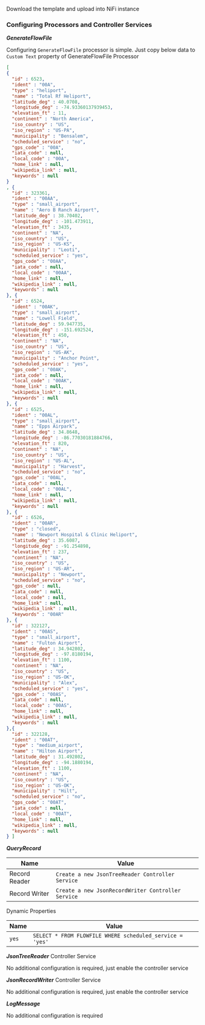 Download the template and upload into NiFi instance

### Configuring Processors and Controller Services


***GenerateFlowFile*** 

Configuring `GenerateFlowFile` processor is simple. Just copy below data to `Custom Text` property of GenerateFlowFile Processor

```json
[ 
{
  "id" : 6523,
  "ident" : "00A",
  "type" : "heliport",
  "name" : "Total Rf Heliport",
  "latitude_deg" : 40.0708,
  "longitude_deg" : -74.93360137939453,
  "elevation_ft" : 11,
  "continent" : "North America",
  "iso_country" : "US",
  "iso_region" : "US-PA",
  "municipality" : "Bensalem",
  "scheduled_service" : "no",
  "gps_code" : "00A",
  "iata_code" : null,
  "local_code" : "00A",
  "home_link" : null,
  "wikipedia_link" : null,
  "keywords" : null
}
, {
  "id" : 323361,
  "ident" : "00AA",
  "type" : "small_airport",
  "name" : "Aero B Ranch Airport",
  "latitude_deg" : 38.70402,
  "longitude_deg" : -101.473911,
  "elevation_ft" : 3435,
  "continent" : "NA",
  "iso_country" : "US",
  "iso_region" : "US-KS",
  "municipality" : "Leoti",
  "scheduled_service" : "yes",
  "gps_code" : "00AA",
  "iata_code" : null,
  "local_code" : "00AA",
  "home_link" : null,
  "wikipedia_link" : null,
  "keywords" : null
}, {
  "id" : 6524,
  "ident" : "00AK",
  "type" : "small_airport",
  "name" : "Lowell Field",
  "latitude_deg" : 59.947735,
  "longitude_deg" : -151.692524,
  "elevation_ft" : 450,
  "continent" : "NA",
  "iso_country" : "US",
  "iso_region" : "US-AK",
  "municipality" : "Anchor Point",
  "scheduled_service" : "yes",
  "gps_code" : "00AK",
  "iata_code" : null,
  "local_code" : "00AK",
  "home_link" : null,
  "wikipedia_link" : null,
  "keywords" : null
}, {
  "id" : 6525,
  "ident" : "00AL",
  "type" : "small_airport",
  "name" : "Epps Airpark",
  "latitude_deg" : 34.8648,
  "longitude_deg" : -86.77030181884766,
  "elevation_ft" : 820,
  "continent" : "NA",
  "iso_country" : "US",
  "iso_region" : "US-AL",
  "municipality" : "Harvest",
  "scheduled_service" : "no",
  "gps_code" : "00AL",
  "iata_code" : null,
  "local_code" : "00AL",
  "home_link" : null,
  "wikipedia_link" : null,
  "keywords" : null
}, {
  "id" : 6526,
  "ident" : "00AR",
  "type" : "closed",
  "name" : "Newport Hospital & Clinic Heliport",
  "latitude_deg" : 35.6087,
  "longitude_deg" : -91.254898,
  "elevation_ft" : 237,
  "continent" : "NA",
  "iso_country" : "US",
  "iso_region" : "US-AR",
  "municipality" : "Newport",
  "scheduled_service" : "no",
  "gps_code" : null,
  "iata_code" : null,
  "local_code" : null,
  "home_link" : null,
  "wikipedia_link" : null,
  "keywords" : "00AR"
}, {
  "id" : 322127,
  "ident" : "00AS",
  "type" : "small_airport",
  "name" : "Fulton Airport",
  "latitude_deg" : 34.942802,
  "longitude_deg" : -97.8180194,
  "elevation_ft" : 1100,
  "continent" : "NA",
  "iso_country" : "US",
  "iso_region" : "US-OK",
  "municipality" : "Alex",
  "scheduled_service" : "yes",
  "gps_code" : "00AS",
  "iata_code" : null,
  "local_code" : "00AS",
  "home_link" : null,
  "wikipedia_link" : null,
  "keywords" : null
},{
  "id" : 322128,
  "ident" : "00AT",
  "type" : "medium_airport",
  "name" : "Hilton Airport",
  "latitude_deg" : 31.492802,
  "longitude_deg" : -94.1880194,
  "elevation_ft" : 1100,
  "continent" : "NA",
  "iso_country" : "US",
  "iso_region" : "US-OK",
  "municipality" : "Hilt",
  "scheduled_service" : "no",
  "gps_code" : "00AT",
  "iata_code" : null,
  "local_code" : "00AT",
  "home_link" : null,
  "wikipedia_link" : null,
  "keywords" : null
} ]
```

***QueryRecord***

| Name | Value |
| ---- | ----- |
| Record Reader | `Create a new JsonTreeReader Controller Service` |
| Record Writer | `Create a new JsonRecordWriter Controller Service` |

Dynamic Properties

| Name | Value |
| ---- | ----- |
| `yes` | `SELECT * FROM FLOWFILE WHERE scheduled_service = 'yes'` |

***JsonTreeReader*** Controller Service

No additional configuration is required, just enable the controller service

***JsonRecordWriter*** Controller Service

No additional configuration is required, just enable the controller service

***LogMessage***

No additional configuration is required

